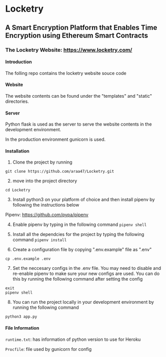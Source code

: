 # Locketry 

## A Smart Encryption Platform that Enables Time Encryption using Ethereum Smart Contracts 

### The Locketry Website: https://www.locketry.com/ 

#### Introduction 

The folling repo contains the locketry website souce code 

#### Website 

The website contents can be found under the "templates" and "static" directories. 

#### Server 

Python flask is used as the server to serve the website contents in the development environment.

In the production environment gunicorn is used.

#### Installation 

1) Clone the project by running 

```
git clone https://github.com/araa47/Locketry.git
```
2) move into the project directory 

```
cd Locketry 
```

3) Install python3 on your platform of choice and then install pipenv by following the instructions below

Pipenv: https://github.com/pypa/pipenv


4) Enable pipenv by typing in the following command ``` pipenv shell ``` 

5) Install all the dependcies for the project by typing the following command ```pipenv install``` 

6) Create a configuration file by copying ".env.example" file as ".env"

```
cp .env.example .env
```
7) Set the neccesary configs in the .env file. You may need to disable and re-enable pipenv to make sure your new configs are used. You can do this by running the following command after setting the config 
```
exit
pipenv shell 
```
8) You can run the project locally in your development environment by running the following command
```
python3 app.py 
```


#### File Information 

```runtime.txt```: has information of python version to use for Heroku 

```Procfile```: file used by gunicorn for config 
